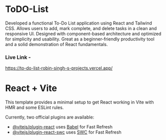 
<h1>ToDO-List</h1>
<p>Developed a functional To-Do List application using React and Tailwind CSS. Allows users to add, mark complete, and delete tasks in a clean and responsive UI. Designed with component-based architecture and optimized for simplicity and usability. Great as a beginner-friendly productivity tool and a solid demonstration of React fundamentals.</p>

<h3>Live Link -</h3> <a href="https://to-do-list-robin-singh-s-projects.vercel.app/">https://to-do-list-robin-singh-s-projects.vercel.app/</a>

# React + Vite

This template provides a minimal setup to get React working in Vite with HMR and some ESLint rules.

Currently, two official plugins are available:

- [@vitejs/plugin-react](https://github.com/vitejs/vite-plugin-react/blob/main/packages/plugin-react/README.md) uses [Babel](https://babeljs.io/) for Fast Refresh
- [@vitejs/plugin-react-swc](https://github.com/vitejs/vite-plugin-react-swc) uses [SWC](https://swc.rs/) for Fast Refresh
